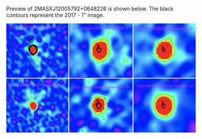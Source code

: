 Preview of 2MASXJ12005792+0648226 is shown below. The black contours represent the 2017 - 1" image. 

![2MASXJ12005792+0648226](2MASXJ12005792+0648226.png "2MASXJ12005792+0648226")


